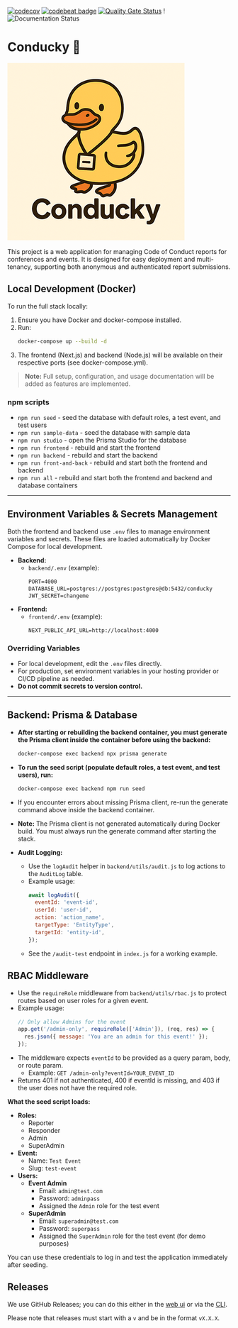 [![codecov](https://codecov.io/gh/mattstratton/conducky/graph/badge.svg?token=J126AJDPXH)](https://codecov.io/gh/mattstratton/conducky) [![codebeat badge](https://codebeat.co/badges/bb45abf8-51e4-488c-9f08-679d53c5cb10)](https://codebeat.co/projects/github-com-mattstratton-conducky-main) [![Quality Gate Status](https://sonarcloud.io/api/project_badges/measure?project=mattstratton_conducky&metric=alert_status)](https://sonarcloud.io/summary/new_code?id=mattstratton_conducky) !![![Documentation Status](https://readthedocs.org/projects/conducky/badge/?version=latest)](https://conducky.readthedocs.io/en/latest/?badge=latest)

# Conducky 🦆

![conducky logo](/images/conducky-logo-smaller.png)

This project is a web application for managing Code of Conduct reports for conferences and events. It is designed for easy deployment and multi-tenancy, supporting both anonymous and authenticated report submissions.

## Local Development (Docker)

To run the full stack locally:

1. Ensure you have Docker and docker-compose installed.
2. Run:
   ```sh
   docker-compose up --build -d
   ```
3. The frontend (Next.js) and backend (Node.js) will be available on their respective ports (see docker-compose.yml).

> **Note:** Full setup, configuration, and usage documentation will be added as features are implemented.

### npm scripts

- `npm run seed` - seed the database with default roles, a test event, and test users
- `npm run sample-data` - seed the database with sample data
- `npm run studio` - open the Prisma Studio for the database
- `npm run frontend` - rebuild and start the frontend
- `npm run backend` - rebuild and start the backend
- `npm run front-and-back` - rebuild and start both the frontend and backend
- `npm run all` - rebuild and start both the frontend and backend and database containers

---

## Environment Variables & Secrets Management

Both the frontend and backend use `.env` files to manage environment variables and secrets. These files are loaded automatically by Docker Compose for local development.

- **Backend:**
  - `backend/.env` (example):
    ```env
    PORT=4000
    DATABASE_URL=postgres://postgres:postgres@db:5432/conducky
    JWT_SECRET=changeme
    ```
- **Frontend:**
  - `frontend/.env` (example):
    ```env
    NEXT_PUBLIC_API_URL=http://localhost:4000
    ```

### Overriding Variables
- For local development, edit the `.env` files directly.
- For production, set environment variables in your hosting provider or CI/CD pipeline as needed.
- **Do not commit secrets to version control.**

---

## Backend: Prisma & Database

- **After starting or rebuilding the backend container, you must generate the Prisma client inside the container before using the backend:**
  ```sh
  docker-compose exec backend npx prisma generate
  ```
- **To run the seed script (populate default roles, a test event, and test users), run:**
  ```sh
  docker-compose exec backend npm run seed
  ```
- If you encounter errors about missing Prisma client, re-run the generate command above inside the backend container.

- **Note:** The Prisma client is not generated automatically during Docker build. You must always run the generate command after starting the stack.

- **Audit Logging:**
  - Use the `logAudit` helper in `backend/utils/audit.js` to log actions to the `AuditLog` table.
  - Example usage:
    ```js
    await logAudit({
      eventId: 'event-id',
      userId: 'user-id',
      action: 'action_name',
      targetType: 'EntityType',
      targetId: 'entity-id',
    });
    ```
  - See the `/audit-test` endpoint in `index.js` for a working example.

## RBAC Middleware

- Use the `requireRole` middleware from `backend/utils/rbac.js` to protect routes based on user roles for a given event.
- Example usage:
  ```js
  // Only allow Admins for the event
  app.get('/admin-only', requireRole(['Admin']), (req, res) => {
    res.json({ message: 'You are an admin for this event!' });
  });
  ```
- The middleware expects `eventId` to be provided as a query param, body, or route param.
  - Example: `GET /admin-only?eventId=YOUR_EVENT_ID`
- Returns 401 if not authenticated, 400 if eventId is missing, and 403 if the user does not have the required role.

**What the seed script loads:**

- **Roles:**
  - Reporter
  - Responder
  - Admin
  - SuperAdmin
- **Event:**
  - Name: `Test Event`
  - Slug: `test-event`
- **Users:**
  - **Event Admin**
    - Email: `admin@test.com`
    - Password: `adminpass`
    - Assigned the `Admin` role for the test event
  - **SuperAdmin**
    - Email: `superadmin@test.com`
    - Password: `superpass`
    - Assigned the `SuperAdmin` role for the test event (for demo purposes)

You can use these credentials to log in and test the application immediately after seeding.

## Releases

 We use GitHub Releases; you can do this either in the [web ui](https://docs.github.com/en/repositories/releasing-projects-on-github/managing-releases-in-a-repository) or via the [CLI](https://docs.github.com/en/repositories/releasing-projects-on-github/managing-releases-in-a-repository?tool=cli).

Please note that releases must start with a `v` and be in the format `vX.X.X`.
